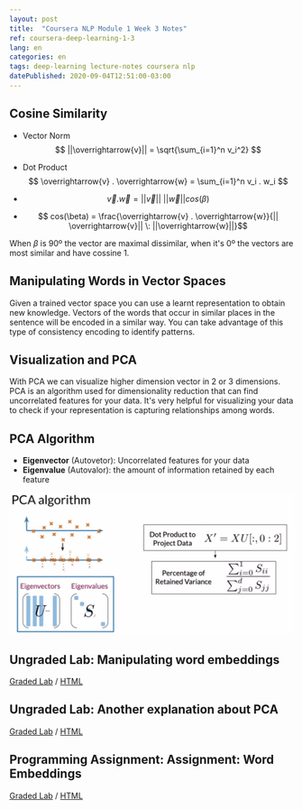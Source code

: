 ```yaml
---
layout: post
title:  "Coursera NLP Module 1 Week 3 Notes"
ref: coursera-deep-learning-1-3
lang: en
categories: en
tags: deep-learning lecture-notes coursera nlp
datePublished: 2020-09-04T12:51:00-03:00
---
```


<script type="text/x-mathjax-config">
MathJax.Hub.Config({
  tex2jax: {inlineMath: [['$','$'], ['\\(','\\)']]},
  displayAlign: "left"
});
</script>
<script src='https://cdnjs.cloudflare.com/ajax/libs/mathjax/2.7.5/latest.js?config=TeX-MML-AM_CHTML' async></script>

## Cosine Similarity

* Vector Norm
$$ ||\overrightarrow{v}|| = \sqrt{\sum_{i=1}^n v_i^2} $$
* Dot Product
$$ \overrightarrow{v} . \overrightarrow{w} = \sum_{i=1}^n v_i . w_i $$

* $$ \overrightarrow{v} . \overrightarrow{w} = || \overrightarrow{v}|| \: ||\overrightarrow{w}|| cos(\beta) $$
* $$ cos(\beta) = \frac{\overrightarrow{v} . \overrightarrow{w}}{|| \overrightarrow{v}|| \: ||\overrightarrow{w}||}$$

When $\beta$ is 90º the vector are maximal dissimilar, when it's 0º the vectors are most similar and have cossine 1.

## Manipulating Words in Vector Spaces

Given a trained vector space you can use a learnt representation to obtain new knowledge. Vectors of the words that occur in similar places in the sentence will be encoded in a similar way. You can take advantage of this type of consistency encoding to identify patterns.

## Visualization and PCA

With PCA we can visualize higher dimension vector in 2 or 3 dimensions. PCA is an algorithm used for dimensionality reduction that can find uncorrelated features for your data. It's very helpful for visualizing your data to check if your representation is capturing relationships among words.

## PCA Algorithm

* **Eigenvector** (Autovetor): Uncorrelated features for your data
* **Eigenvalue** (Autovalor): the amount of information retained by each feature

![](/assets/2020-09-03-23-56-06.png)

## Ungraded Lab: Manipulating word embeddings

[Graded Lab](/assets/notebooks/NLP_specialization/Ungraded%20Labs/NLP_C1_W3_01_Numpy.ipynb) / [HTML](https://github.com/marcossilva/marcossilva.github.io/blob/master/assets/notebooks/NLP_specialization//Ungraded%20Labs/NLP_C1_W3_01_Numpy.ipynb)

## Ungraded Lab: Another explanation about PCA

[Graded Lab](/assets/notebooks/NLP_specialization/Ungraded%20Labs/NLP_C1_W3_02_WordEmbeddings.ipynb) / [HTML](https://github.com/marcossilva/marcossilva.github.io/blob/master/assets/notebooks/NLP_specialization/Ungraded%20Labs/NLP_C1_W3_02_WordEmbeddings.ipynb)

## Programming Assignment: Assignment: Word Embeddings

[Graded Lab](/assets/notebooks/NLP_specialization/Solved/C1_W3_Assignment.ipynb) / [HTML](https://github.com/marcossilva/marcossilva.github.io/blob/master/assets/notebooks/NLP_specialization/Solved/C1_W3_Assignment.ipynb)